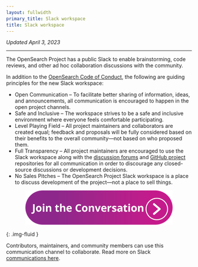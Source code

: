 ```yaml
---
layout: fullwidth
primary_title: Slack workspace
title: Slack workspace
---
```


_Updated April 3, 2023_

---

The OpenSearch Project has a public Slack to enable brainstorming, code reviews, and other ad hoc collaboration discussions with the community. 

In addition to the [OpenSearch Code of Conduct](https://opensearch.org/codeofconduct.html), the following are guiding principles for the new Slack workspace: 

* Open Communication – To facilitate better sharing of information, ideas, and announcements, all communication is encouraged to happen in the open project channels.
* Safe and Inclusive – The workspace strives to be a safe and inclusive environment where everyone feels comfortable participating.
* Level Playing Field – All project maintainers and collaborators are created equal; feedback and proposals will be fully considered based on their benefits to the overall community—not based on who proposed them.
* Full Transparency – All project maintainers are encouraged to use the Slack workspace along with the [discussion forums](https://forum.opensearch.org/) and [GitHub project](http://github.com/opensearch-project) repositories for all communication in order to discourage any closed-source discussions or development decisions. 
* No Sales Pitches – The OpenSearch Project Slack workspace is a place to discuss development of the project—not a place to sell things.

<p><a href="https://join.slack.com/t/opensearch/shared_invite/zt-1pzqmxdap-MPMC~pHXB_lm4~BUL_Ul~w"><center><img src="/assets/media/community/slack-joinetheconvo.png" alt="Come join the conversation"></center></a></p> {: .img-fluid }


Contributors, maintainers, and community members can use this communication channel to collaborate. 
Read more on Slack [communications here](https://github.com/opensearch-project/.github/blob/main/COMMUNICATIONS.md).


<br />

